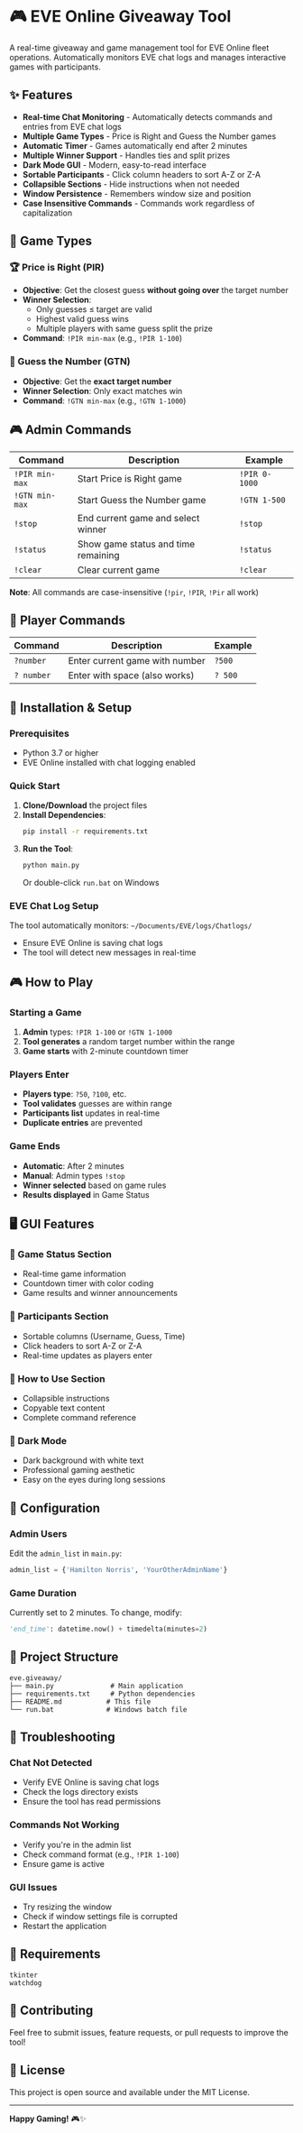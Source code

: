# 🎮 EVE Online Giveaway Tool

A real-time giveaway and game management tool for EVE Online fleet operations. Automatically monitors EVE chat logs and manages interactive games with participants.

## ✨ Features

- **Real-time Chat Monitoring** - Automatically detects commands and entries from EVE chat logs
- **Multiple Game Types** - Price is Right and Guess the Number games
- **Automatic Timer** - Games automatically end after 2 minutes
- **Multiple Winner Support** - Handles ties and split prizes
- **Dark Mode GUI** - Modern, easy-to-read interface
- **Sortable Participants** - Click column headers to sort A-Z or Z-A
- **Collapsible Sections** - Hide instructions when not needed
- **Window Persistence** - Remembers window size and position
- **Case Insensitive Commands** - Commands work regardless of capitalization

## 🎯 Game Types

### 🏆 Price is Right (PIR)
- **Objective**: Get the closest guess **without going over** the target number
- **Winner Selection**: 
  - Only guesses ≤ target are valid
  - Highest valid guess wins
  - Multiple players with same guess split the prize
- **Command**: `!PIR min-max` (e.g., `!PIR 1-100`)

### 🎲 Guess the Number (GTN)
- **Objective**: Get the **exact target number**
- **Winner Selection**: Only exact matches win
- **Command**: `!GTN min-max` (e.g., `!GTN 1-1000`)

## 🎮 Admin Commands

| Command | Description | Example |
|---------|-------------|---------|
| `!PIR min-max` | Start Price is Right game | `!PIR 0-1000` |
| `!GTN min-max` | Start Guess the Number game | `!GTN 1-500` |
| `!stop` | End current game and select winner | `!stop` |
| `!status` | Show game status and time remaining | `!status` |
| `!clear` | Clear current game | `!clear` |

**Note**: All commands are case-insensitive (`!pir`, `!PIR`, `!Pir` all work)

## 🎯 Player Commands

| Command | Description | Example |
|---------|-------------|---------|
| `?number` | Enter current game with number | `?500` |
| `? number` | Enter with space (also works) | `? 500` |

## 🚀 Installation & Setup

### Prerequisites
- Python 3.7 or higher
- EVE Online installed with chat logging enabled

### Quick Start
1. **Clone/Download** the project files
2. **Install Dependencies**:
   ```bash
   pip install -r requirements.txt
   ```
3. **Run the Tool**:
   ```bash
   python main.py
   ```
   Or double-click `run.bat` on Windows

### EVE Chat Log Setup
The tool automatically monitors: `~/Documents/EVE/logs/Chatlogs/`
- Ensure EVE Online is saving chat logs
- The tool will detect new messages in real-time

## 🎮 How to Play

### Starting a Game
1. **Admin** types: `!PIR 1-100` or `!GTN 1-1000`
2. **Tool generates** a random target number within the range
3. **Game starts** with 2-minute countdown timer

### Players Enter
- **Players type**: `?50`, `?100`, etc.
- **Tool validates** guesses are within range
- **Participants list** updates in real-time
- **Duplicate entries** are prevented

### Game Ends
- **Automatic**: After 2 minutes
- **Manual**: Admin types `!stop`
- **Winner selected** based on game rules
- **Results displayed** in Game Status

## 🖥️ GUI Features

### 🎯 Game Status Section
- Real-time game information
- Countdown timer with color coding
- Game results and winner announcements

### 👥 Participants Section
- Sortable columns (Username, Guess, Time)
- Click headers to sort A-Z or Z-A
- Real-time updates as players enter

### 📖 How to Use Section
- Collapsible instructions
- Copyable text content
- Complete command reference

### 🎨 Dark Mode
- Dark background with white text
- Professional gaming aesthetic
- Easy on the eyes during long sessions

## 🔧 Configuration

### Admin Users
Edit the `admin_list` in `main.py`:
```python
admin_list = {'Hamilton Norris', 'YourOtherAdminName'}
```

### Game Duration
Currently set to 2 minutes. To change, modify:
```python
'end_time': datetime.now() + timedelta(minutes=2)
```

## 📁 Project Structure

```
eve.giveaway/
├── main.py              # Main application
├── requirements.txt     # Python dependencies
├── README.md           # This file
└── run.bat             # Windows batch file
```

## 🐛 Troubleshooting

### Chat Not Detected
- Verify EVE Online is saving chat logs
- Check the logs directory exists
- Ensure the tool has read permissions

### Commands Not Working
- Verify you're in the admin list
- Check command format (e.g., `!PIR 1-100`)
- Ensure game is active

### GUI Issues
- Try resizing the window
- Check if window settings file is corrupted
- Restart the application

## 📝 Requirements

```
tkinter
watchdog
```

## 🤝 Contributing

Feel free to submit issues, feature requests, or pull requests to improve the tool!

## 📄 License

This project is open source and available under the MIT License.

---

**Happy Gaming!** 🎮✨